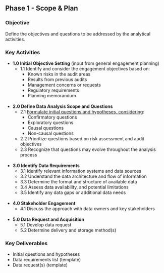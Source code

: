 ## Phase 1 - Scope & Plan

### Objective

Define the objectives and questions to be addressed by the analytical activities.

### Key Activities

- **1.0 Initial Objective Setting** (input from general engagement planning)
	- 1.1 Identify and consider the engagement objectives based on:
		- Known risks in the audit areas
		- Results from previous audits
		- Management concerns or requests
		- Regulatory requirements
		- Planning memorandum
<br> <br>
- **2.0 Define Data Analysis Scope and Questions**
	- 2.1 [Formulate initial questions and hypotheses, considering](./2.0_define_da_questions/00_define_da_questions.md):
		- Confirmatory questions
		- Exploratory questions
		- Causal questions
		- Non-causal questions
	- 2.2 Prioritize questions based on risk assessment and audit objectives
	- 2.3 Recognize that questions may evolve throughout the analysis process
<br> <br>
- **3.0 Identify Data Requirements**
	- 3.1 Identify relevant information systems and data sources
	- 3.2 Understand the data architecture and flow of information
	- 3.3 Determine the format and structure of available data
	- 3.4 Assess data availability, and potential limitations
	- 3.5 Identify any data gaps or additional data needs
<br> <br>
- **4.0 Stakeholder Engagement**
	- 4.1 Discuss the approach with data owners and key stakeholders
<br><br>
- **5.0 Data Request and Acquisition**
	- 5.1 Develop data request
	- 5.2 Determine delivery and storage method(s)

### Key Deliverables

- Initial questions and hypotheses
- Data requirements list (template)
- Data request(s) (template)

